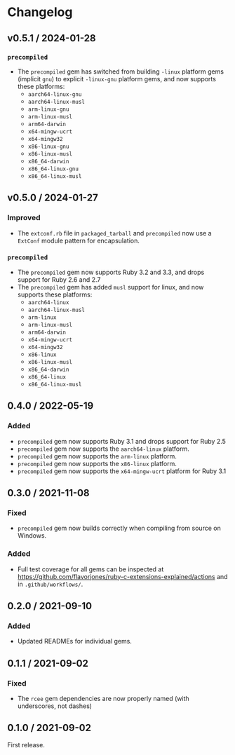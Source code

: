 # Changelog

## v0.5.1 / 2024-01-28

### `precompiled`

- The `precompiled` gem has switched from building `-linux` platform gems (implicit `gnu`) to explicit `-linux-gnu` platform gems, and now supports these platforms:
  - `aarch64-linux-gnu`
  - `aarch64-linux-musl`
  - `arm-linux-gnu`
  - `arm-linux-musl`
  - `arm64-darwin`
  - `x64-mingw-ucrt`
  - `x64-mingw32`
  - `x86-linux-gnu`
  - `x86-linux-musl`
  - `x86_64-darwin`
  - `x86_64-linux-gnu`
  - `x86_64-linux-musl`


## v0.5.0 / 2024-01-27

### Improved

- The `extconf.rb` file in `packaged_tarball` and `precompiled` now use a `ExtConf` module pattern for encapsulation.

### `precompiled`

- The `precompiled` gem now supports Ruby 3.2 and 3.3, and drops support for Ruby 2.6 and 2.7
- The `precompiled` gem has added `musl` support for linux, and now supports these platforms:
  - `aarch64-linux`
  - `aarch64-linux-musl`
  - `arm-linux`
  - `arm-linux-musl`
  - `arm64-darwin`
  - `x64-mingw-ucrt`
  - `x64-mingw32`
  - `x86-linux`
  - `x86-linux-musl`
  - `x86_64-darwin`
  - `x86_64-linux`
  - `x86_64-linux-musl`


## 0.4.0 / 2022-05-19

### Added

- `precompiled` gem now supports Ruby 3.1 and drops support for Ruby 2.5
- `precompiled` gem now supports the `aarch64-linux` platform.
- `precompiled` gem now supports the `arm-linux` platform.
- `precompiled` gem now supports the `x86-linux` platform.
- `precompiled` gem now supports the `x64-mingw-ucrt` platform for Ruby 3.1


## 0.3.0 / 2021-11-08

### Fixed

- `precompiled` gem now builds correctly when compiling from source on Windows.


### Added

- Full test coverage for all gems can be inspected at https://github.com/flavorjones/ruby-c-extensions-explained/actions and in `.github/workflows/`.


## 0.2.0 / 2021-09-10

### Added

- Updated READMEs for individual gems.


## 0.1.1 / 2021-09-02

### Fixed

- The `rcee` gem dependencies are now properly named (with underscores, not dashes)


## 0.1.0 / 2021-09-02

First release.
